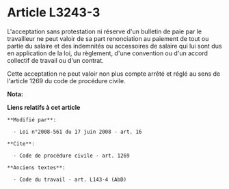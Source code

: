 # Article L3243-3

L'acceptation sans protestation ni réserve d'un bulletin de paie par le travailleur ne peut valoir de sa part renonciation au
paiement de tout ou partie du salaire et des indemnités ou accessoires de salaire qui lui sont dus en application de la loi,
du règlement, d'une convention ou d'un accord collectif de travail ou d'un contrat. 

Cette acceptation ne peut valoir non plus compte arrêté et réglé au sens de l'article 1269 du code de procédure civile.

**Nota:**



**Liens relatifs à cet article**

	**Modifié par**:

	  - Loi n°2008-561 du 17 juin 2008 - art. 16

	**Cite**:

	  - Code de procédure civile - art. 1269

	**Anciens textes**:

	  - Code du travail - art. L143-4 (AbD)
